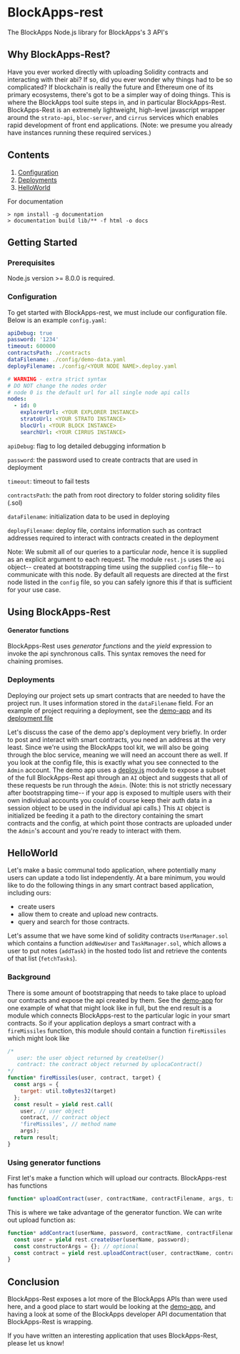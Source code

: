 # BlockApps-rest
The BlockApps Node.js library for BlockApps's 3 API's

## Why BlockApps-Rest?
Have you ever worked directly with uploading Solidity contracts and interacting with their abi? If so, did you ever wonder why things had to be so complicated? If blockchain is really the future and Ethereum one of its primary ecosystems, there's got to be a simpler way of doing things. This is where the BlockApps tool suite steps in, and in particular BlockApps-Rest. BlockApps-Rest is an extremely lightweight, high-level javascript wrapper around the `strato-api`, `bloc-server`, and `cirrus` services which enables rapid development of front end applications. (Note: we presume you already have instances running these required services.)

## Contents
  1. [Configuration](#Configuration)
  2. [Deployments](#Deployments)
  3. [HelloWorld](#HelloWorld)


For documentation

```
> npm install -g documentation
> documentation build lib/** -f html -o docs
```


## Getting Started

### Prerequisites

Node.js version >= 8.0.0 is required.

### Configuration


To get started with BlockApps-rest, we must include our configuration file. Below is an example `config.yaml`:
``` yaml
apiDebug: true
password: '1234'
timeout: 600000
contractsPath: ./contracts
dataFilename: ./config/demo-data.yaml
deployFilename: ./config/<YOUR NODE NAME>.deploy.yaml

# WARNING - extra strict syntax
# DO NOT change the nodes order
# node 0 is the default url for all single node api calls
nodes:
  - id: 0
    explorerUrl: <YOUR EXPLORER INSTANCE>
    stratoUrl: <YOUR STRATO INSTANCE>
    blocUrl: <YOUR BLOCK INSTANCE>
    searchUrl: <YOUR CIRRUS INSTANCE>
```

`apiDebug`: flag to log detailed debugging information b

`password`: the password used to create contracts that are used in deployment

`timeout`: timeout to fail tests

`contractsPath`: the path from root directory to folder storing solidity files (.sol)

`dataFilename`: initialization data to be used in deploying

`deployFilename`: deploy file, contains information such as contract addresses required to interact with contracts created in the deployment

Note: We submit all of our queries to a particular _node_, hence it is supplied as an explicit argument to each request. The module `rest.js` uses the `api` object-- created at bootstrapping time using the supplied `config` file-- to communicate with this node. By default all requests are directed at the first node listed in the `config` file, so you can safely ignore this if that is sufficient for your use case.

## Using BlockApps-Rest

#### Generator functions
BlockApps-Rest uses *generator functions* and the *yield* expression to invoke the api synchronous calls. This syntax removes the need for chaining promises.

### Deployments

Deploying our project sets up smart contracts that are needed to have the project run. It uses information stored in the `dataFilename` field. For an example of project requiring a deployment, see the [demo-app](https://github.com/blockapps/BlockApps-rest-demo/) and its [deployment file](https://github.com/blockapps/blockapps-rest-demo/blob/master/config/tester11.deploy.yaml)

Let's discuss the case of the demo app's deployment very briefly. In order to post and interact with smart contracts, you need an address at the very least. Since we're using the BlockApps tool kit, we will also be going through the bloc service, meaning we will need an account there as well. If you look at the config file, this is exactly what you see connected to the `Admin` account. The demo app uses a [deploy.js](https://github.com/blockapps/blockapps-rest-demo/blob/master/lib/demoapp.js) module to expose a subset of the full BlockApps-Rest api through an `AI` object and suggests that all of these requests be run through the `Admin`. (Note: this is not strictly necessary after bootstrapping time-- if your app is exposed to multiple users with their own individual accounts you could of course keep their auth data in a session object to be used in the individual api calls.) This `AI` object is initialized be feeding it a path to the directory containing the smart contracts and the config, at which point those contracts are uploaded under the `Admin`'s account and you're ready to interact with them.

## HelloWorld

Let's make a basic communal todo application, where potentially many users can update a todo list independently. At a bare minimum, you would like to do the following things in any smart contract based application, including ours:

  * create users
  * allow them to create and upload new contracts.
  * query and search for those contracts.


Let's assume that we have some kind of solidity contracts `UserManager.sol` which contains a function `addNewUser` and  `TaskManager.sol`, which allows a user to put notes (`addTask`) in the hosted todo list and retrieve the contents of that list (`fetchTasks`).

### Background

There is some amount of bootstrapping that needs to take place to upload our contracts and expose the api created by them. See the [demo-app](https://github.com/blockapps/BlockApps-rest-demo/blob/master/lib/demoapp.js) for one example of what that might look like in full, but the end result is a module which connects BlockApps-rest to the particular logic in your smart contracts. So if your application deploys a smart contract with a `fireMissiles` function, this module should contain a function `fireMissiles` which might look like

```javascript
/*
   user: the user object returned by createUser()
   contract: the contract object returned by uplocaContract()
*/
function* fireMissiles(user, contract, target) {
  const args = {
    target: util.toBytes32(target)
  };
  const result = yield rest.call(
    user, // user object
    contract, // contract object
    'fireMissiles', // method name
    args);
  return result;
}
```

### Using generator functions

First let's make a function which will upload our contracts. BlockApps-rest has functions

```javascript
function* uploadContract(user, contractName, contractFilename, args, txParams, node)
```

This is where we take advantage of the generator function. We can write out upload function as:

```javascript
function* addContract(userName, password, contractName, contractFilename) {
  const user = yield rest.createUser(userName, password);
  const constructorArgs = {}; // optional
  const contract = yield rest.uploadContract(user, contractName, contractFilename, constructorArgs) {
}
```


## Conclusion
BlockApps-Rest exposes a lot more of the BlockApps APIs than were used here, and a good place to start would be looking at the [demo-app](https://github.com/blockapps/blockapps-ba), and having a look at some of the BlockApps developer API documentation that BlockApps-Rest is wrapping.

If you have written an interesting application that uses BlockApps-Rest, please let us know!
